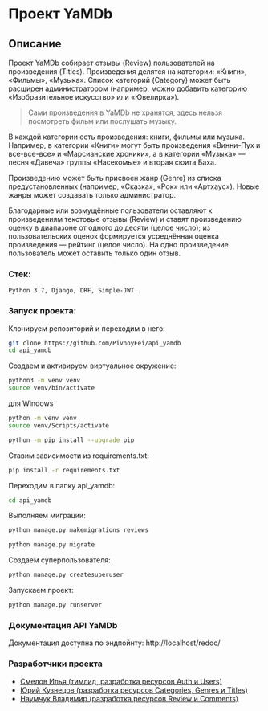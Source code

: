 # Проект YaMDb

## Описание
Проект YaMDb собирает отзывы (Review) пользователей на произведения (Titles). 
Произведения делятся на категории: «Книги», «Фильмы», «Музыка». 
Список категорий (Category) может быть расширен администратором (например, можно добавить категорию «Изобразительное искусство» или «Ювелирка»).

> Сами произведения в YaMDb не хранятся, здесь нельзя посмотреть фильм или послушать музыку.

В каждой категории есть произведения: книги, фильмы или музыка. 
Например, в категории «Книги» могут быть произведения «Винни-Пух и все-все-все» и «Марсианские хроники», а в категории «Музыка» — песня «Давеча» группы «Насекомые» и вторая сюита Баха.

Произведению может быть присвоен жанр (Genre) из списка предустановленных (например, «Сказка», «Рок» или «Артхаус»). 
Новые жанры может создавать только администратор.

Благодарные или возмущённые пользователи оставляют к произведениям текстовые отзывы (Review) и ставят произведению оценку в диапазоне от одного до десяти (целое число); из пользовательских оценок формируется усреднённая оценка произведения — рейтинг (целое число). На одно произведение пользователь может оставить только один отзыв.

### Стек: 
```
Python 3.7, Django, DRF, Simple-JWT.
```

### Запуск проекта:
Клонируем репозиторий и переходим в него:
```bash
git clone https://github.com/PivnoyFei/api_yamdb
cd api_yamdb
```

Создаем и активируем виртуальное окружение:
```bash
python3 -m venv venv
source venv/bin/activate
```
для Windows
```bash
python -m venv venv
source venv/Scripts/activate
```
```bash
python -m pip install --upgrade pip
```

Ставим зависимости из requirements.txt:
```bash
pip install -r requirements.txt
```

Переходим в папку api_yamdb:
```bash
cd api_yamdb
```

Выполняем миграции:
```bash
python manage.py makemigrations reviews
```
```bash
python manage.py migrate
```

Создаем суперпользователя:
```bash
python manage.py createsuperuser
```

Запускаем проект:
```bash
python manage.py runserver
```

### Документация API YaMDb
Документация доступна по эндпойнту: http://localhost/redoc/

### Разработчики проекта
- [Смелов Илья (тимлид, разработка ресурсов Auth и Users)](https://github.com/PivnoyFei)
- [Юрий Кузнецов (разработка ресурсов Categories, Genres и Titles)](https://github.com/KuznetsovYury)
- [Наумчук Владимир (разработка ресурсов Review и Comments)](https://github.com/arcievil)

